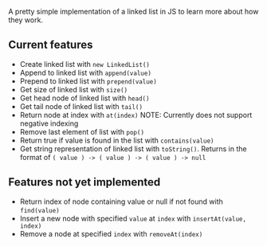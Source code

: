A pretty simple implementation of a linked list in JS to learn more about how they work.

## Current features
- Create linked list with `new LinkedList()`
- Append to linked list with `append(value)`
- Prepend to linked list with `prepend(value)`
- Get size of linked list with `size()`
- Get head node of linked list with `head()`
- Get tail node of linked list with `tail()`
- Return node at index with `at(index)` NOTE: Currently does not support negative indexing
- Remove last element of list with `pop()`
- Return true if value is found in the list with `contains(value)`
- Get string representation of linked list with `toString()`. Returns in the format of `( value ) -> ( value ) -> ( value ) -> null`

## Features not yet implemented
- Return index of node containing value or null if not found with `find(value)`
- Insert a new node with specified `value` at `index` with `insertAt(value, index)`
- Remove a node at specified `index` with `removeAt(index)`